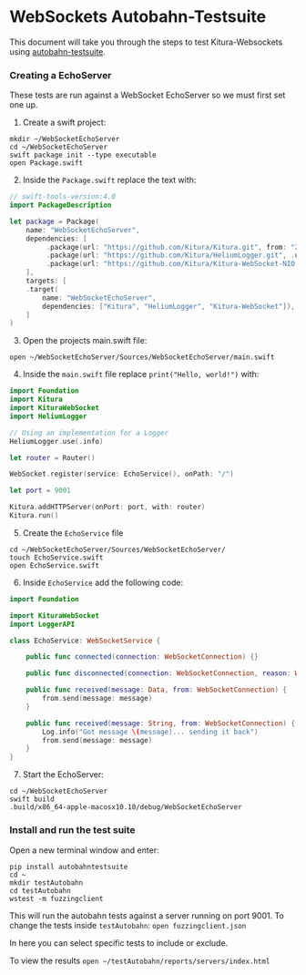 # WebSockets Autobahn-Testsuite

This document will take you through the steps to test Kitura-Websockets using [autobahn-testsuite](https://github.com/crossbario/autobahn-testsuite).

### Creating a EchoServer
These tests are run against a WebSocket EchoServer so we must first set one up.

1. Create a swift project:
```
mkdir ~/WebSocketEchoServer
cd ~/WebSocketEchoServer
swift package init --type executable
open Package.swift
```

2. Inside the `Package.swift` replace the text with:
```swift
// swift-tools-version:4.0
import PackageDescription

let package = Package(
    name: "WebSocketEchoServer",
    dependencies: [
         .package(url: "https://github.com/Kitura/Kitura.git", from: "2.3.0"),
         .package(url: "https://github.com/Kitura/HeliumLogger.git", .upToNextMinor(from: "1.7.0")),
         .package(url: "https://github.com/Kitura/Kitura-WebSocket-NIO.git", from: "2.0.0")
    ],
    targets: [
    .target(
        name: "WebSocketEchoServer",
        dependencies: ["Kitura", "HeliumLogger", "Kitura-WebSocket"]),
    ]
)
```
3. Open the projects main.swift file:
```
open ~/WebSocketEchoServer/Sources/WebSocketEchoServer/main.swift
```
4. Inside the `main.swift` file replace `print("Hello, world!")` with:
```swift
import Foundation
import Kitura
import KituraWebSocket
import HeliumLogger

// Using an implementation for a Logger
HeliumLogger.use(.info)

let router = Router()

WebSocket.register(service: EchoService(), onPath: "/")

let port = 9001

Kitura.addHTTPServer(onPort: port, with: router)
Kitura.run()
```
5. Create the `EchoService` file
```
cd ~/WebSocketEchoServer/Sources/WebSocketEchoServer/
touch EchoService.swift
open EchoService.swift
```
6. Inside `EchoService` add the following code:
```swift
import Foundation

import KituraWebSocket
import LoggerAPI

class EchoService: WebSocketService {

    public func connected(connection: WebSocketConnection) {}

    public func disconnected(connection: WebSocketConnection, reason: WebSocketCloseReasonCode) {}

    public func received(message: Data, from: WebSocketConnection) {
        from.send(message: message)
    }

    public func received(message: String, from: WebSocketConnection) {
        Log.info("Got message \(message)... sending it back")
        from.send(message: message)
    }
}
```
7. Start the EchoServer:
```
cd ~/WebSocketEchoServer
swift build
.build/x86_64-apple-macosx10.10/debug/WebSocketEchoServer
```

### Install and run the test suite
Open a new terminal window and enter:
```
pip install autobahntestsuite
cd ~
mkdir testAutobahn
cd testAutobahn
wstest -m fuzzingclient
```

This will run the autobahn tests against a server running on port 9001.
To change the tests inside `testAutobahn`:
`open fuzzingclient.json`

In here you can select specific tests to include or exclude.

To view the results `open ~/testAutobahn/reports/servers/index.html`
